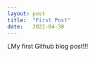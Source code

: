 ```yaml
---
layout: post
title:  "First Post"
date:   2021-04-30
---
```


<p class="intro"><span class="dropcap">L</span>My first Github blog post!!!</p>

<img src="{{ '/assets/img/touring.jpg' | prepend: site.baseurl }}" alt=""> 


